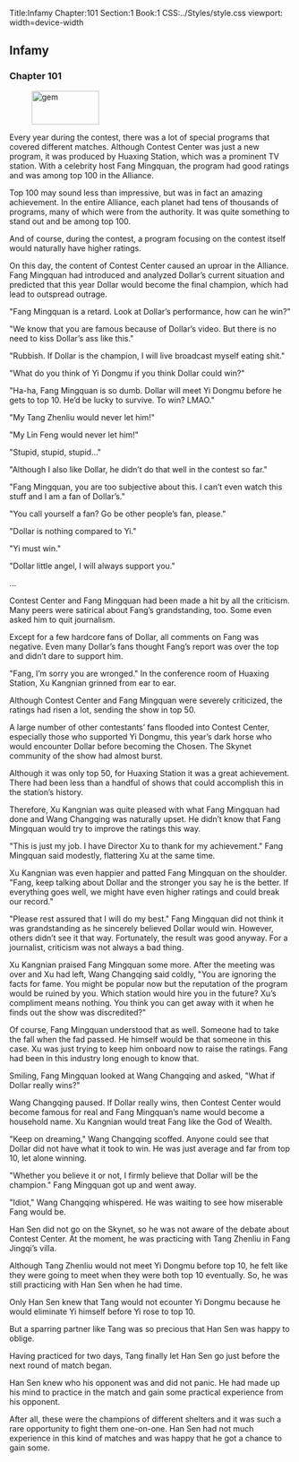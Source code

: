 Title:Infamy 
Chapter:101 
Section:1 
Book:1 
CSS:../Styles/style.css 
viewport: width=device-width
  
## Infamy
### Chapter 101 
<figure>
	<img src="../Images/gem.gif" alt="gem" id="gem" width="120" height="60" />
</figure>
  

  
  Every year during the contest, there was a lot of special programs that covered different matches. Although Contest Center was just a new program, it was produced by Huaxing Station, which was a prominent TV station. With a celebrity host Fang Mingquan, the program had good ratings and was among top 100 in the Alliance.

Top 100 may sound less than impressive, but was in fact an amazing achievement. In the entire Alliance, each planet had tens of thousands of programs, many of which were from the authority. It was quite something to stand out and be among top 100.

And of course, during the contest, a program focusing on the contest itself would naturally have higher ratings.

On this day, the content of Contest Center caused an uproar in the Alliance. Fang Mingquan had introduced and analyzed Dollar’s current situation and predicted that this year Dollar would become the final champion, which had lead to outspread outrage.

"Fang Mingquan is a retard. Look at Dollar’s performance, how can he win?"

"We know that you are famous because of Dollar’s video. But there is no need to kiss Dollar’s ass like this."

"Rubbish. If Dollar is the champion, I will live broadcast myself eating shit."

"What do you think of Yi Dongmu if you think Dollar could win?"

"Ha-ha, Fang Mingquan is so dumb. Dollar will meet Yi Dongmu before he gets to top 10. He’d be lucky to survive. To win? LMAO."

"My Tang Zhenliu would never let him!"

"My Lin Feng would never let him!"

"Stupid, stupid, stupid..."

"Although I also like Dollar, he didn’t do that well in the contest so far."

"Fang Mingquan, you are too subjective about this. I can’t even watch this stuff and I am a fan of Dollar’s."

"You call yourself a fan? Go be other people’s fan, please."

"Dollar is nothing compared to Yi."

"Yi must win."

"Dollar little angel, I will always support you."

…

Contest Center and Fang Mingquan had been made a hit by all the criticism. Many peers were satirical about Fang’s grandstanding, too. Some even asked him to quit journalism.

Except for a few hardcore fans of Dollar, all comments on Fang was negative. Even many Dollar’s fans thought Fang’s report was over the top and didn’t dare to support him.

"Fang, I’m sorry you are wronged." In the conference room of Huaxing Station, Xu Kangnian grinned from ear to ear.

Although Contest Center and Fang Mingquan were severely criticized, the ratings had risen a lot, sending the show in top 50.

A large number of other contestants’ fans flooded into Contest Center, especially those who supported Yi Dongmu, this year’s dark horse who would encounter Dollar before becoming the Chosen. The Skynet community of the show had almost burst.

Although it was only top 50, for Huaxing Station it was a great achievement. There had been less than a handful of shows that could accomplish this in the station’s history.

Therefore, Xu Kangnian was quite pleased with what Fang Mingquan had done and Wang Changqing was naturally upset. He didn’t know that Fang Mingquan would try to improve the ratings this way.

"This is just my job. I have Director Xu to thank for my achievement." Fang Mingquan said modestly, flattering Xu at the same time.

Xu Kangnian was even happier and patted Fang Mingquan on the shoulder. "Fang, keep talking about Dollar and the stronger you say he is the better. If everything goes well, we might have even higher ratings and could break our record."

"Please rest assured that I will do my best." Fang Mingquan did not think it was grandstanding as he sincerely believed Dollar would win. However, others didn’t see it that way. Fortunately, the result was good anyway. For a journalist, criticism was not always a bad thing.

Xu Kangnian praised Fang Mingquan some more. After the meeting was over and Xu had left, Wang Changqing said coldly, "You are ignoring the facts for fame. You might be popular now but the reputation of the program would be ruined by you. Which station would hire you in the future? Xu’s compliment means nothing. You think you can get away with it when he finds out the show was discredited?"

Of course, Fang Mingquan understood that as well. Someone had to take the fall when the fad passed. He himself would be that someone in this case. Xu was just trying to keep him onboard now to raise the ratings. Fang had been in this industry long enough to know that.

Smiling, Fang Mingquan looked at Wang Changqing and asked, "What if Dollar really wins?"

Wang Changqing paused. If Dollar really wins, then Contest Center would become famous for real and Fang Mingquan’s name would become a household name. Xu Kangnian would treat Fang like the God of Wealth.

"Keep on dreaming," Wang Changqing scoffed. Anyone could see that Dollar did not have what it took to win. He was just average and far from top 10, let alone winning.

"Whether you believe it or not, I firmly believe that Dollar will be the champion." Fang Mingquan got up and went away.

"Idiot," Wang Changqing whispered. He was waiting to see how miserable Fang would be.

Han Sen did not go on the Skynet, so he was not aware of the debate about Contest Center. At the moment, he was practicing with Tang Zhenliu in Fang Jingqi’s villa.

Although Tang Zhenliu would not meet Yi Dongmu before top 10, he felt like they were going to meet when they were both top 10 eventually. So, he was still practicing with Han Sen when he had time.

Only Han Sen knew that Tang would not ecounter Yi Dongmu because he would eliminate Yi himself before Yi rose to top 10.

But a sparring partner like Tang was so precious that Han Sen was happy to oblige.

Having practiced for two days, Tang finally let Han Sen go just before the next round of match began.

Han Sen knew who his opponent was and did not panic. He had made up his mind to practice in the match and gain some practical experience from his opponent.

After all, these were the champions of different shelters and it was such a rare opportunity to fight them one-on-one. Han Sen had not much experience in this kind of matches and was happy that he got a chance to gain some.
